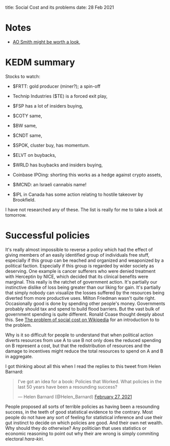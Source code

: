 title: Social Cost and its problems
date: 28 Feb 2021

# Notes

- [AO Smith might be worth a look](https://valuestockgeek.substack.com/p/a-o-smith-corporation-aos),

# KEDM summary

Stocks to watch:

- $FRTT: gold producer (miner?); a spin-off
- Technip Industries ($TE) is a forced exit play,
- $FSP has a lot of insiders buying,
- $COTY same,
- $BW same,
- $CNDT same,
- $SPOK, cluster buy, has momentum.

- $ELVT on buybacks,
- $WRLD has buybacks and insiders buying,
- Coinbase IPOing: shorting this works as a hedge against crypto assets,
- $IMCND: an Israeli cannabis name!
- $IPL in Canada has some action relating to hostile takeover by Brookfield.

I have not researched any of these. The list is really for me to take a look at tomorrow.

# Successful policies

It's really almost impossible to reverse a policy which had the effect of giving members of an easily identified group of individuals  free stuff, especially if this group can be reached and organized and weaponized by a political faction. Especially if this group is regarded by wider society as deserving. One example is cancer sufferers who were denied treatment with Herceptin by NICE, which decided that its clinical benefits were marginal. 
This really is the ratchet of government action.
It's partially our instinctive dislike of loss being greater than our liking for gain. 
It's partially that simply nobody can visualize the losses suffered by the resources being diverted from more productive uses.
Milton Friedman wasn't quite right. Occasionally good is done by spending other people's money. 
Governments probably should tax and spend to build flood barriers.
But the vast bulk of government spending is quite different.
Ronald Coase thought deeply about this. 
See [The problem of social cost on Wikipedia](https://en.wikipedia.org/wiki/The_Problem_of_Social_Cost) for an introduction to to the problem.

Why is it so difficult for people to understand that when political action diverts resources from use A to use B not only does the reduced spending on B represent a cost, but that the redistribution of resources and the damage to incentives might reduce the total resources to spend on A and B in aggregate.

I got thinking about all this when I read the replies to this tweet from Helen Barnard:

<blockquote class="twitter-tweet"><p lang="en" dir="ltr">I&#39;ve got an idea for a book: Policies that Worked. What policies in the last 50 years have been a resounding success?</p>&mdash; Helen Barnard (@Helen_Barnard) <a href="https://twitter.com/Helen_Barnard/status/1365752573114912777?ref_src=twsrc%5Etfw">February 27, 2021</a></blockquote> <script async src="https://platform.twitter.com/widgets.js" charset="utf-8"></script> 

People proposed all sorts of terrible policies as having been a resounding success, in the teeth of good statistical evidence to the contrary. 
Most people do not have any sort of feeling for statistical inference and use their gut instinct to decide on which policies are good. 
And their own net wealth.
Why should they do otherwise?
Any politician that uses statistics or economic reasoning to point out why their are wrong is simply commiting electoral _hara-kiri_.

